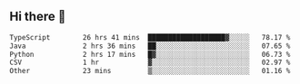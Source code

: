 ## Hi there 👋

<!--
**whirlun/whirlun** is a ✨ _special_ ✨ repository because its `README.md` (this file) appears on your GitHub profile.

Here are some ideas to get you started:

- 🔭 I’m currently working on ...
- 🌱 I’m currently learning ...
- 👯 I’m looking to collaborate on ...
- 🤔 I’m looking for help with ...
- 💬 Ask me about ...
- 📫 How to reach me: ...
- 😄 Pronouns: ...
- ⚡ Fun fact: ...
-->
<!--START_SECTION:waka-->

```txt
TypeScript        26 hrs 41 mins  ███████████████████▓░░░░░   78.17 %
Java              2 hrs 36 mins   ██░░░░░░░░░░░░░░░░░░░░░░░   07.65 %
Python            2 hrs 17 mins   █▓░░░░░░░░░░░░░░░░░░░░░░░   06.73 %
CSV               1 hr            ▓░░░░░░░░░░░░░░░░░░░░░░░░   02.97 %
Other             23 mins         ▒░░░░░░░░░░░░░░░░░░░░░░░░   01.16 %
```

<!--END_SECTION:waka-->
